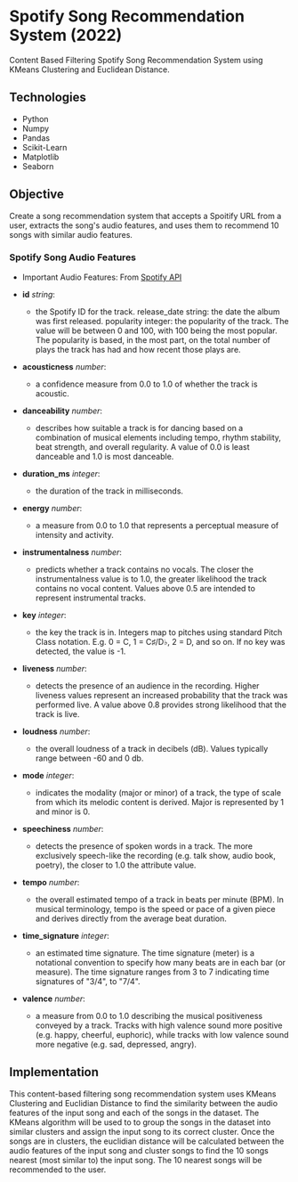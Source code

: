 # Spotify Song Recommendation System (2022)

Content Based Filtering Spotify Song Recommendation System using KMeans Clustering and Euclidean Distance.

## Technologies
- Python
- Numpy
- Pandas
- Scikit-Learn
- Matplotlib
- Seaborn

## Objective 

Create a song recommendation system that accepts a Spoitify URL from a user, extracts the song's audio features, and uses them to recommend 10 songs with similar audio features.

### Spotify Song Audio Features

* Important Audio Features: From [Spotify API](https://developer.spotify.com/documentation/web-api/reference/#/)

* **id** *string*:
  * the Spotify ID for the track. release_date string: the date the album was first released.
popularity integer: the popularity of the track. The value will be between 0 and 100, with 100 being the most popular. The popularity is based, in the most part, on the total number of plays the track has had and how recent those plays are.

* **acousticness** *number*:
  * a confidence measure from 0.0 to 1.0 of whether the track is acoustic.

* **danceability** *number*:
  * describes how suitable a track is for dancing based on a combination of musical elements including tempo, rhythm stability, beat strength, and overall regularity. A value of 0.0 is least danceable and 1.0 is most danceable.

* **duration_ms** *integer*:
  * the duration of the track in milliseconds.

* **energy** *number*:
  * a measure from 0.0 to 1.0 that represents a perceptual measure of intensity and activity.

* **instrumentalness** *number*:
  * predicts whether a track contains no vocals. The closer the instrumentalness value is to 1.0, the greater likelihood the track contains no vocal content. Values above 0.5 are intended to represent instrumental tracks.

* **key** *integer*:
  * the key the track is in. Integers map to pitches using standard Pitch Class notation. E.g. 0 = C, 1 = C♯/D♭, 2 = D, and so on. If no key was detected, the value is -1.

* **liveness** *number*:
  * detects the presence of an audience in the recording. Higher liveness values represent an increased probability that the track was performed live. A value above 0.8 provides strong likelihood that the track is live.

* **loudness** *number*:
  * the overall loudness of a track in decibels (dB). Values typically range between -60 and 0 db.

* **mode** *integer*:
  * indicates the modality (major or minor) of a track, the type of scale from which its melodic content is derived. Major is represented by 1 and minor is 0.

* **speechiness** *number*:
  * detects the presence of spoken words in a track. The more exclusively speech-like the recording (e.g. talk show, audio book, poetry), the closer to 1.0 the attribute value.

* **tempo** *number*:
  * the overall estimated tempo of a track in beats per minute (BPM). In musical terminology, tempo is the speed or pace of a given piece and derives directly from the average beat duration.

* **time_signature** *integer*:
  * an estimated time signature. The time signature (meter) is a notational convention to specify how many beats are in each bar (or measure). The time signature ranges from 3 to 7 indicating time signatures of "3/4", to "7/4".

* **valence** *number*:
  * a measure from 0.0 to 1.0 describing the musical positiveness conveyed by a track. Tracks with high valence sound more positive (e.g. happy, cheerful, euphoric), while tracks with low valence sound more negative (e.g. sad, depressed, angry).

## Implementation

This content-based filtering song recommendation system uses KMeans Clustering and Euclidian Distance to find the similarity between the audio features of the input song and each of the songs in the dataset. The KMeans algorithm will be used to to group the songs in the dataset into similar clusters and assign the input song to its correct cluster. Once the songs are in clusters, the euclidian distance will be calculated between the audio features of the input song and cluster songs to find the 10 songs nearest (most similar to) the input song. The 10 nearest songs will be recommended to the user.

